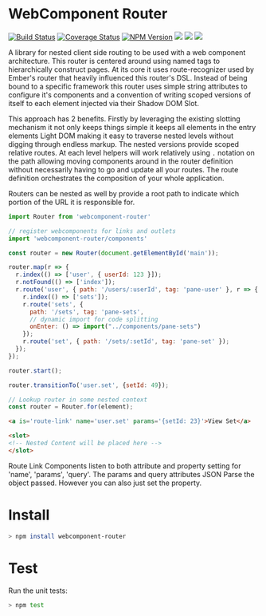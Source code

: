 # WebComponent Router
[![Build Status](https://img.shields.io/travis/com/ryansolid/webcomponent-router.svg?style=flat)](https://travis-ci.com/ryansolid/webcomponent-router)
[![Coverage Status](https://img.shields.io/coveralls/github/ryansolid/webcomponent-router.svg?style=flat)](https://coveralls.io/github/ryansolid/webcomponent-router?branch=master)
[![NPM Version](https://img.shields.io/npm/v/webcomponent-router.svg?style=flat)](https://www.npmjs.com/package/webcomponent-router)
![](https://img.shields.io/bundlephobia/minzip/webcomponent-router.svg?style=flat)
![](https://img.shields.io/david/ryansolid/webcomponent-router.svg?style=flat)
![](https://img.shields.io/npm/dt/webcomponent-router.svg?style=flat)

A library for nested client side routing to be used with a web component architecture. This router is centered around using named tags to hierarchically construct pages. At its core it uses route-recognizer used by Ember's router that heavily influenced this router's DSL. Instead of being bound to a specific framework this router uses simple string attributes to configure it's components and a convention of writing scoped versions of itself to each element injected via their Shadow DOM Slot.

This approach has 2 benefits. Firstly by leveraging the existing slotting mechanism it not only keeps things simple it keeps all elements in the entry elements Light DOM making it easy to traverse nested levels without digging through endless markup. The nested versions provide scoped relative routes. At each level helpers will work relatively using `.` notation on the path allowing moving components around in the router definition without necessarily having to go and update all your routes. The route definition orchestrates the composition of your whole application.

Routers can be nested as well by provide a root path to indicate which portion of the URL it is responsible for.

```js
import Router from 'webcomponent-router'

// register webcomponents for links and outlets
import 'webcomponent-router/components'

const router = new Router(document.getElementById('main'));

router.map(r => {
  r.index(() => ['user', { userId: 123 }]);
  r.notFound(() => ['index']);
  r.route('user', { path: '/users/:userId', tag: 'pane-user' }, r => {
    r.index(() => ['sets']);
    r.route('sets', {
      path: '/sets', tag: 'pane-sets',
      // dynamic import for code splitting
      onEnter: () => import("../components/pane-sets")
    });
    r.route('set', { path: '/sets/:setId', tag: 'pane-set' });
  });
});

router.start();

router.transitionTo('user.set', {setId: 49});

// Lookup router in some nested context
const router = Router.for(element);
```

```html
<a is='route-link' name='user.set' params='{setId: 23}'>View Set</a>

<slot>
<!-- Nested Content will be placed here -->
</slot>
```

Route Link Components listen to both attribute and property setting for 'name', 'params', 'query'. The params and query attributes JSON Parse the object passed. However you can also just set the property.

# Install
```sh
> npm install webcomponent-router
```

# Test
Run the unit tests:

```sh
> npm test
```
